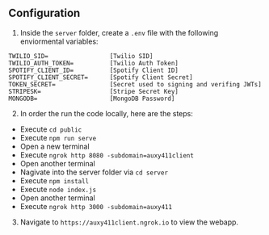 ## Configuration

1. Inside the `server` folder, create a `.env` file with the following enviormental variables:

```
TWILIO_SID=                 [Twilio SID]
TWILIO_AUTH_TOKEN=          [Twilio Auth Token]
SPOTIFY_CLIENT_ID=          [Spotify Client ID]
SPOTIFY_CLIENT_SECRET=      [Spotify Client Secret]
TOKEN_SECRET=               [Secret used to signing and verifing JWTs]
STRIPESK=                   [Stripe Secret Key]
MONGODB=                    [MongoDB Password]
```

2. In order the run the code locally, here are the steps:

  * Execute `cd public`
  * Execute `npm run serve`
  * Open a new terminal 
  * Execute `ngrok http 8080 -subdomain=auxy411client`
  * Open another terminal 
  * Nagivate into the server folder via `cd server`
  * Execute `npm install`
  * Execute `node index.js`
  * Open another terminal 
  * Execute `ngrok http 3000 -subdomain=auxy411`

3. Navigate to `https://auxy411client.ngrok.io` to view the webapp.